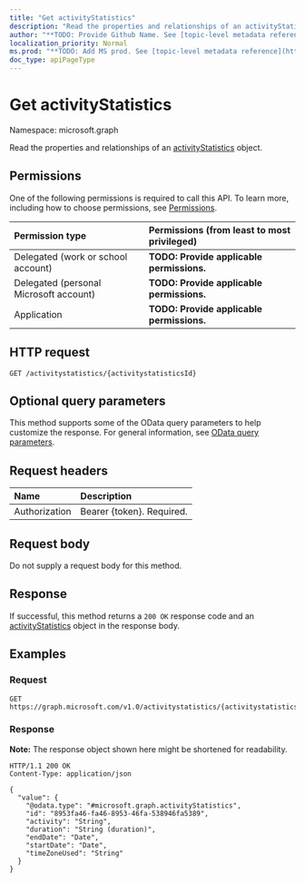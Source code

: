 ```yaml
---
title: "Get activityStatistics"
description: "Read the properties and relationships of an activityStatistics object."
author: "**TODO: Provide Github Name. See [topic-level metadata reference](https://msgo.azurewebsites.net/add/document/guidelines/metadata.html#topic-level-metadata)**"
localization_priority: Normal
ms.prod: "**TODO: Add MS prod. See [topic-level metadata reference](https://msgo.azurewebsites.net/add/document/guidelines/metadata.html#topic-level-metadata)**"
doc_type: apiPageType
---
```


# Get activityStatistics
Namespace: microsoft.graph



Read the properties and relationships of an [activityStatistics](../resources/activitystatistics.md) object.

## Permissions
One of the following permissions is required to call this API. To learn more, including how to choose permissions, see [Permissions](/graph/permissions-reference).

|Permission type|Permissions (from least to most privileged)|
|:---|:---|
|Delegated (work or school account)|**TODO: Provide applicable permissions.**|
|Delegated (personal Microsoft account)|**TODO: Provide applicable permissions.**|
|Application|**TODO: Provide applicable permissions.**|

## HTTP request

<!-- {
  "blockType": "ignored"
}
-->
``` http
GET /activitystatistics/{activitystatisticsId}
```

## Optional query parameters
This method supports some of the OData query parameters to help customize the response. For general information, see [OData query parameters](/graph/query-parameters).

## Request headers
|Name|Description|
|:---|:---|
|Authorization|Bearer {token}. Required.|

## Request body
Do not supply a request body for this method.

## Response

If successful, this method returns a `200 OK` response code and an [activityStatistics](../resources/activitystatistics.md) object in the response body.

## Examples

### Request
<!-- {
  "blockType": "request",
  "name": "get_activitystatistics"
}
-->
``` http
GET https://graph.microsoft.com/v1.0/activitystatistics/{activitystatisticsId}
```


### Response
**Note:** The response object shown here might be shortened for readability.
<!-- {
  "blockType": "response",
  "truncated": true,
  "@odata.type": "microsoft.graph.activityStatistics"
}
-->
``` http
HTTP/1.1 200 OK
Content-Type: application/json

{
  "value": {
    "@odata.type": "#microsoft.graph.activityStatistics",
    "id": "8953fa46-fa46-8953-46fa-538946fa5389",
    "activity": "String",
    "duration": "String (duration)",
    "endDate": "Date",
    "startDate": "Date",
    "timeZoneUsed": "String"
  }
}
```

